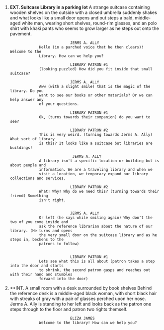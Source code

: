 1.  **EXT. Suitcase Library in a parking lot**
    A strange suitcase containing wooden shelves on the outside with a closed umbrella
    suddenly shakes and what looks like a small door opens and out steps a bald, middle-aged 
    white man, wearing short shelves, round-rim glasses, and an polo shirt with khaki pants who
    seems to grow larger as he steps out onto the pavement.

                                   JERMS A. ALLY
                     Hello (in a parched voice that he then clears)! Welcome to the 
                     Library. How can we help you?

                                   LIBRARY PATRON #1
                     (looking puzzled) How did you fit inside that small suitcase?

                                   JERMS A. ALLY
                     Aww (with a slight smile) that is the magic of the library. Do you
                     want to see our books or other materials? Or we can help answer any
                     of your questions. 
                     
                                   LIBRARY PATRON #1
                     Ok, (turns towards their companion) do you want to see?

                                   LIBRARY PATRON #2
                     This is very weird. (turning towards Jerms A. Ally) What sort of library 
                     is this? It looks like a suitcase but libraries are buildings!

                                    JERMS A. ALLY
                     A library isn't a specific location or building but is about people and 
                     information. We are a traveling library and when we 
                     visit a location, we temporary expand our library collections and services.

                                   LIBRARY PATRON #2
                     What! Why? Why do we need this? (turning towards their friend) Something 
                     isn't right.


                                   JERMS A. ALLY
                     Or left (he says while smiling again) Why don't the two of you come inside and
                     ask the reference librarian about the nature of our library. (He turns and opens
                     the very small door on the suitcase library and as he steps in, beckens to the
                     patrons to follow)

                                  
                                   LIBRARY PATRON #1
                     Lets see what this is all about (patron takes a step into the door and starts
                     to shrink, the second patron gasps and reaches out with their hand and stumbles
                     forward into the door)

  
2.  **INT. A small room with a desk surrounded by book shelves
    Behind the reference desk is a middle-aged black woman, with short black hair with streaks of 
    gray with a pair of glasses perched upon her nose. Jerms A. Ally is standing to her left and 
    looks back as the patron one steps through to the floor and patron two rights themself.

                                   ELIZA JAMES
                     Welcome to the library! How can we help you?
                     
